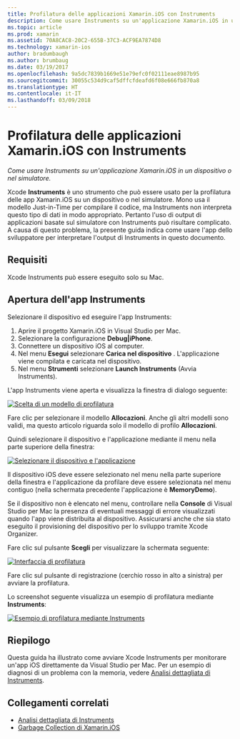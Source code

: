 ```yaml
---
title: Profilatura delle applicazioni Xamarin.iOS con Instruments
description: Come usare Instruments su un'applicazione Xamarin.iOS in un dispositivo o nel simulatore.
ms.topic: article
ms.prod: xamarin
ms.assetid: 70A8CAC8-20C2-655B-37C3-ACF9EA7874D8
ms.technology: xamarin-ios
author: bradumbaugh
ms.author: brumbaug
ms.date: 03/19/2017
ms.openlocfilehash: 9a5dc7839b1669e51e79efc0f02111eae8987b95
ms.sourcegitcommit: 30055c534d9caf5dffcfdeafd6f08e666fb870a8
ms.translationtype: HT
ms.contentlocale: it-IT
ms.lasthandoff: 03/09/2018
---
```

# <a name="profiling-xamarinios-applications-with-instruments"></a>Profilatura delle applicazioni Xamarin.iOS con Instruments

_Come usare Instruments su un'applicazione Xamarin.iOS in un dispositivo o nel simulatore._

Xcode **Instruments** è uno strumento che può essere usato per la profilatura delle app Xamarin.iOS su un dispositivo o nel simulatore. Mono usa il modello Just-in-Time per compilare il codice, ma Instruments non interpreta questo tipo di dati in modo appropriato. Pertanto l'uso di output di applicazioni basate sul simulatore con Instruments può risultare complicato.
A causa di questo problema, la presente guida indica come usare l'app dello sviluppatore per interpretare l'output di Instruments in questo documento.

## <a name="requirements"></a>Requisiti

Xcode Instruments può essere eseguito solo su Mac.

## <a name="opening-the-instruments-app"></a>Apertura dell'app Instruments

Selezionare il dispositivo ed eseguire l'app Instruments:

1.  Aprire il progetto Xamarin.iOS in Visual Studio per Mac.
2.  Selezionare la configurazione **Debug|iPhone**.
3.  Connettere un dispositivo iOS al computer.
4.  Nel menu **Esegui** selezionare **Carica nel dispositivo** . L'applicazione viene compilata e caricata nel dispositivo.
5.  Nel menu **Strumenti** selezionare **Launch Instruments** (Avvia Instruments).


L'app Instruments viene aperta e visualizza la finestra di dialogo seguente:

 [![](using-instruments-to-detect-native-leaks-using-markheap-images/instruments1.png "Scelta di un modello di profilatura")](using-instruments-to-detect-native-leaks-using-markheap-images/instruments1.png#lightbox)

Fare clic per selezionare il modello **Allocazioni**. Anche gli altri modelli sono validi, ma questo articolo riguarda solo il modello di profilo **Allocazioni**.

Quindi selezionare il dispositivo e l'applicazione mediante il menu nella parte superiore della finestra:

[![](using-instruments-to-detect-native-leaks-using-markheap-images/instruments2.png "Selezionare il dispositivo e l'applicazione")](using-instruments-to-detect-native-leaks-using-markheap-images/instruments2.png#lightbox)

Il dispositivo iOS deve essere selezionato nel menu nella parte superiore della finestra e l'applicazione da profilare deve essere selezionata nel menu contiguo (nella schermata precedente l'applicazione è **MemoryDemo**).

Se il dispositivo non è elencato nel menu, controllare nella **Console** di Visual Studio per Mac la presenza di eventuali messaggi di errore visualizzati quando l'app viene distribuita al dispositivo. Assicurarsi anche che sia stato eseguito il provisioning del dispositivo per lo sviluppo tramite Xcode Organizer.

Fare clic sul pulsante **Scegli** per visualizzare la schermata seguente:

[![](using-instruments-to-detect-native-leaks-using-markheap-images/instruments3.png "Interfaccia di profilatura")](using-instruments-to-detect-native-leaks-using-markheap-images/instruments3.png#lightbox)

Fare clic sul pulsante di registrazione (cerchio rosso in alto a sinistra) per avviare la profilatura.

Lo screenshot seguente visualizza un esempio di profilatura mediante **Instruments**:

[![](using-instruments-to-detect-native-leaks-using-markheap-images/instruments4.png "Esempio di profilatura mediante Instruments")](using-instruments-to-detect-native-leaks-using-markheap-images/instruments4.png#lightbox)

## <a name="summary"></a>Riepilogo

Questa guida ha illustrato come avviare Xcode Instruments per monitorare un'app iOS direttamente da Visual Studio per Mac. Per un esempio di diagnosi di un problema con la memoria, vedere [Analisi dettagliata di Instruments](~/ios/deploy-test/walkthrough-apples-instrument.md).

## <a name="related-links"></a>Collegamenti correlati

- [Analisi dettagliata di Instruments](~/ios/deploy-test/walkthrough-apples-instrument.md)
- [Garbage Collection di Xamarin.iOS](https://krumelur.me/2015/04/27/xamarin-ios-the-garbage-collector-and-me/)
